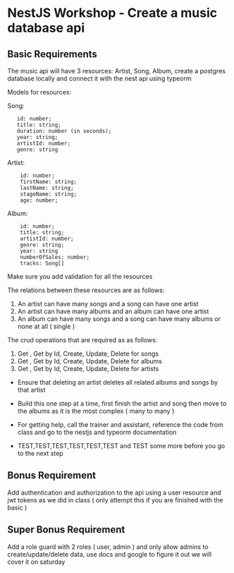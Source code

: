 # NestJS Workshop - Create a music database api

## Basic Requirements

The music api will have 3 resources: Artist, Song, Album, create a postgres database locally and connect it with the nest api using typeorm

Models for resources:

Song:

```
   id: number;
   title: string;
   duration: number (in seconds);
   year: string;
   artistId: number;
   genre: string

```

Artist:

```
    id: number;
    firstName: string;
    lastName: string;
    stageName: string;
    age: number;

```

Album:

```
    id: number;
    title: string;
    artistId: number;
    genre: string;
    year: string
    numberOfSales: number;
    tracks: Song[]

```

Make sure you add validation for all the resources

The relations between these resources are as follows:

1. An artist can have many songs and a song can have one artist
2. An artist can have many albums and an album can have one artist
3. An album can have many songs and a song can have many albums or none at all ( single )

The crud operations that are required as as follows:

1. Get , Get by Id, Create, Update, Delete for songs
2. Get , Get by Id, Create, Update, Delete for albums
3. Get , Get by Id, Create, Update, Delete for artists

- Ensure that deleting an artist deletes all related albums and songs by that artist

- Build this one step at a time, first finish the artist and song then move to the albums as it is the most complex ( many to many )

- For getting help, call the trainer and assistant, reference the code from class and go to the nestjs and typeorm documentation

- TEST,TEST,TEST,TEST,TEST,TEST and TEST some more before you go to the next step

## Bonus Requirement

Add authentication and authorization to the api using a user resource and jwt tokens as we did in class ( only attempt this if you are finished with the basic )

## Super Bonus Requirement

Add a role guard with 2 roles ( user, admin ) and only allow admins to create/update/delete data, use docs and google to figure it out we will cover it on saturday
